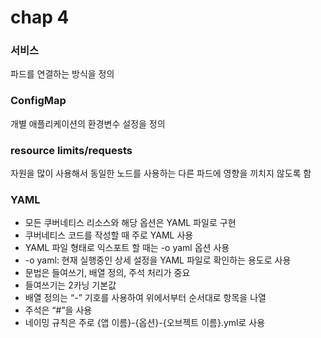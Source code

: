 # chap 4

### 서비스

파드를 연결하는 방식을 정의

### ConfigMap

개별 애플리케이션의 환경변수 설정을 정의

### resource limits/requests

자원을 많이 사용해서 동일한 노드를 사용하는 다른 파드에 영향을 끼치지 않도록 함

### YAML

- 모든 쿠버네티스 리소스와 해당 옵션은 YAML 파일로 구현
- 쿠버네티스 코드를 작성할 때 주로 YAML 사용
- YAML 파일 형태로 익스포트 할 때는 -o yaml 옵션 사용
- -o yaml: 현재 실행중인 상세 설정을 YAML 파일로 확인하는 용도로 사용
- 문법은 들여쓰기, 배열 정의, 주석 처리가 중요
- 들여쓰기는 2카닝 기본값
- 배열 정의는 “-” 기호를 사용하여 위에서부터 순서대로 항목을 나열
- 주석은 “#”을 사용
- 네이밍 규칙은 주로 {앱 이름}-{옵션}-{오브젝트 이름}.yml로 사용
